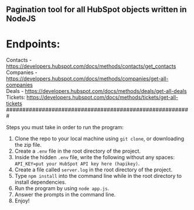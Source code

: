 ## Pagination tool for all HubSpot objects written in NodeJS <br>

# Endpoints: <br>

Contacts -  https://developers.hubspot.com/docs/methods/contacts/get_contacts <br>
Companies - https://developers.hubspot.com/docs/methods/companies/get-all-companies <br>
Deals - https://developers.hubspot.com/docs/methods/deals/get-all-deals <br>
Tickets: https://developers.hubspot.com/docs/methods/tickets/get-all-tickets
#########################################################

Steps you must take in order to run the program:

1. Clone the repo to your local machine using `git clone`, or downloading the zip file.
2. Create a `.env` file in the root directory of the project.
3. Inside the hidden `.env` file, write the following without any spaces: `API_KEY=put your HubSpot API key here (hapikey)`.
4. Create a file called `server.log` in the root directory of the project.
5. Type `npm install` into the command line while in the root directory to install dependencies.
6. Run the program by using `node app.js`.
7. Answer the prompts in the command line.
8. Enjoy!